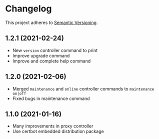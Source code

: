 # Changelog
This project adheres to [Semantic Versioning](https://semver.org/).

## 1.2.1 (2021-02-24)
- New `version` controller command to print
- Improve upgrade command
- Improve and complete help command

## 1.2.0 (2021-02-06)
- Merged `maintenance` and `online` controller commands to `maintenance on|off`
- Fixed bugs in maintenance command

## 1.1.0 (2021-01-16)
- Many improvements in proxy controller
- Use certbot embedded distribution package
